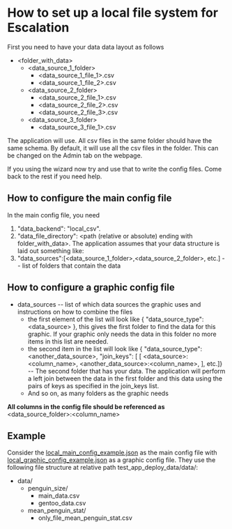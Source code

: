 # How to set up a local file system for Escalation
First you need to have your data data layout as follows
- <folder_with_data>  
   - <data_source_1_folder>
       - <data_source_1_file_1>.csv
       - <data_source_1_file_2>.csv
   - <data_source_2_folder>
       - <data_source_2_file_1>.csv
       - <data_source_2_file_2>.csv
       - <data_source_2_file_3>.csv
   - <data_source_3_folder>
       - <data_source_3_file_1>.csv  
       
The application will use. All csv files in the same folder should have the same schema.
By default, it will use all the csv files in the folder.
This can be changed on the Admin tab on the webpage.  

If you using the wizard now try and use that to write the config files.
Come back to the rest if you need help.

## How to configure the main config file
In the main config file, you need 
1. "data_backend": "local_csv".
2. "data_file_directory": <path (relative or absolute) ending with folder_with_data>.
The application assumes that your data structure is laid out something like: 
3. "data_sources":\[<data_source_1_folder>,<data_source_2_folder>, etc.\] -- list of folders that contain the data

## How to configure a graphic config file
- data_sources -- list of which data sources the graphic uses and 
instructions on how to combine the files
    - the first element of the list will look like {
    "data_source_type": <data_source>
}, this gives the first folder to find the data for this graphic.
 If your graphic only needs the data in this folder no more items in this list are needed.
    - the second item in the list will look like {
    "data_source_type": <another_data_source>,
"join_keys": \[
    \[
        <data_source>:<column_name>,
        <another_data_source>:<column_name>,
    \], etc.]} -- The second folder that has your data. The application will perform a left 
    join between the data in the first folder and this data using the pairs of keys as specified in the join_keys list.
    - And so on, as many folders as the graphic needs

**All columns in the config file should be referenced as** <data_source_folder>:<column_name>
## Example
Consider the [local_main_config_example.json](local_main_config_example.json) as the main config file
 with [local_graphic_config_example.json](local_graphic_config_example.json) as a graphic config file.
They use the following file structure at relative path
test_app_deploy_data/data/:
- data/
   - penguin_size/
       - main_data.csv
       - gentoo_data.csv
   - mean_penguin_stat/
       - only_file_mean_penguin_stat.csv
    